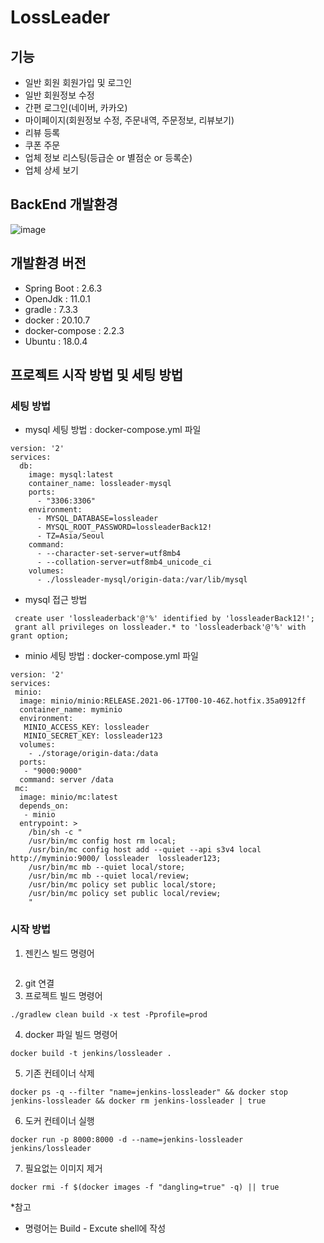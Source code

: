 # LossLeader

## 기능
- 일반 회원 회원가입 및 로그인
- 일반 회원정보 수정
- 간편 로그인(네이버, 카카오)
- 마이페이지(회원정보 수정, 주문내역, 주문정보, 리뷰보기)
- 리뷰 등록
- 쿠폰 주문
- 업체 정보 리스팅(등급순 or 별점순 or 등록순)
- 업체 상세 보기
## BackEnd 개발환경
![image](https://user-images.githubusercontent.com/67584874/161248342-09f73242-9ca6-466f-b7fd-1482425a8aa7.png)

## 개발환경 버전
- Spring Boot :  2.6.3
- OpenJdk : 11.0.1
- gradle : 7.3.3
- docker : 20.10.7
- docker-compose : 2.2.3
- Ubuntu : 18.0.4

## 프로젝트 시작 방법 및 세팅 방법

### 세팅 방법
- mysql 세팅 방법 : docker-compose.yml 파일
```
version: '2'
services:
  db:
    image: mysql:latest
    container_name: lossleader-mysql
    ports:
      - "3306:3306"
    environment:
      - MYSQL_DATABASE=lossleader
      - MYSQL_ROOT_PASSWORD=lossleaderBack12!
      - TZ=Asia/Seoul
    command:
      - --character-set-server=utf8mb4
      - --collation-server=utf8mb4_unicode_ci
    volumes:
      - ./lossleader-mysql/origin-data:/var/lib/mysql
```

- mysql 접근 방법 
```
 create user 'lossleaderback'@'%' identified by 'lossleaderBack12!';
 grant all privileges on lossleader.* to 'lossleaderback'@'%' with grant option;
```

- minio 세팅 방법 : docker-compose.yml 파일
```
version: '2'
services:
 minio:
  image: minio/minio:RELEASE.2021-06-17T00-10-46Z.hotfix.35a0912ff
  container_name: myminio
  environment:
   MINIO_ACCESS_KEY: lossleader
   MINIO_SECRET_KEY: lossleader123
  volumes:
    - ./storage/origin-data:/data
  ports:
   - "9000:9000"
  command: server /data
 mc:
  image: minio/mc:latest
  depends_on:
   - minio
  entrypoint: >
    /bin/sh -c "
    /usr/bin/mc config host rm local;
    /usr/bin/mc config host add --quiet --api s3v4 local http://myminio:9000/ lossleader  lossleader123;
    /usr/bin/mc mb --quiet local/store;
    /usr/bin/mc mb --quiet local/review;
    /usr/bin/mc policy set public local/store;
    /usr/bin/mc policy set public local/review;
    "
```

### 시작 방법
1. 젠킨스 빌드 명령어
```
```
2. git 연결
3. 프로젝트 빌드 명령어
```
./gradlew clean build -x test -Pprofile=prod
```
4. docker 파일 빌드 명령어
```
docker build -t jenkins/lossleader .
```
5. 기존 컨테이너 삭제
```
docker ps -q --filter "name=jenkins-lossleader" && docker stop jenkins-lossleader && docker rm jenkins-lossleader | true
```
6. 도커 컨테이너 실행
```
docker run -p 8000:8000 -d --name=jenkins-lossleader jenkins/lossleader
```

7. 필요없는 이미지 제거
```
docker rmi -f $(docker images -f "dangling=true" -q) || true
```

*참고 
- 명령어는 Build - Excute shell에 작성

